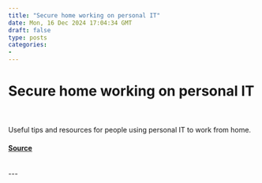 ```yaml
---
title: "Secure home working on personal IT"
date: Mon, 16 Dec 2024 17:04:34 GMT
draft: false
type: posts
categories: 
- 
---
```

# Secure home working on personal IT

<br/>

<br/>
Useful tips and resources for people using personal IT to work from home.

#### [Source](https://www.ncsc.gov.uk/blog-post/secure-home-working-personal-it)

<br/>
---
